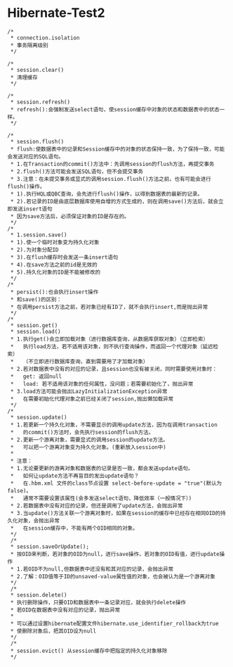 # Hibernate-Test2
  
  	/*
	 * connection.isolation
	 * 事务隔离级别 
	 */  
    
	/*
	 * session.clear()
	 * 清理缓存
	 */
      
	/*
	 * session.refresh()
	 * refresh():会强制发送select语句，使session缓存中对象的状态和数据表中的状态一样。
	 */
	
	/*
	 * session.flush()
	 * flush:使数据表中的记录和Session缓存中的对象的状态保持一致，为了保持一致，可能会发送对应的SQL语句。
	 * 1.在Transaction的commit()方法中：先调用session的flush方法，再提交事务
	 * 2.flush()方法可能会发送SQL语句，但不会提交事务
	 * 3.注意：在未提交事务或显式的调用session.flush()方法之前，也有可能会进行flush()操作。
	 * 1).执行HQL或QBC查询，会先进行flush()操作，以得到数据表的最新的记录。
	 * 2).若记录的ID是由底层数据库使用自增的方式生成的，则在调用save()方法后，就会立即发送insert语句
	 * 因为save方法后，必须保证对象的ID是存在的。
	 */
	/*
	 * 1.session.save()
	 * 1).使一个临时对象变为持久化对象
	 * 2).为对象分配ID
	 * 3).在flush缓存时会发送一条insert语句
	 * 4).在save方法之前的id是无效的
	 * 5).持久化对象的ID是不能被修改的
	 */
	/*
	 * persist():也会执行insert操作
	 * 和save()的区别：
	 * 在调用persist方法之前，若对象已经有ID了，就不会执行insert,而是抛出异常
	 */
	/*
	 * session.get()
	 * session.load()
	 * 1.执行get()会立即加载对象（进行数据库查询，从数据库获取对象）（立即检索）
	 *   执行load方法，若不适用该对象，则不执行查询操作，而返回一个代理对象（延迟检索）
	 *   （不立即进行数据库查询，直到需要用了才加载对象）
	 * 2.若对数据表中没有的对应的记录，且session也没有被关闭，同时需要使用对象时：
	 *   get: 返回null
	 *   load: 若不适用该对象的任何属性，没问题；若需要初始化了，抛出异常
	 * 3.load方法可能会抛出LazyInitializationException异常
	 *   在需要初始化代理对象之前已经关闭了session,抛出懒加载异常
	 */
	/*
	 * session.update()
	 * 1.若更新一个持久化对象，不需要显示的调用update方法，因为在调用transaction
	 *   的commit()方法时，会先执行session的flush方法。
	 * 2.更新一个游离对象，需要显式的调用session的update方法。
	 *   可以把一个游离对象变为持久化对象。(重新放入session中)
	 * 
	 * 注意：
	 * 1.无论要更新的游离对象和数据表的记录是否一致，都会发送update语句。
	 *   如何让update方法不再盲目的发出update语句？
	 *   在.hbm.xml 文件的class节点设置 select-before-update = "true"(默认为false)。
	 *   通常不需要设置该属性(会多发送select语句，降低效率（一般情况下）)
	 * 2.若数据表中没有对应的记录，但还是调用了update方法，会抛出异常
	 * 3.当update()方法关联一个游离对象时，如果在session的缓存中已经存在相同OID的持久化对象，会抛出异常
	 *   在session缓存中，不能有两个OID相同的对象。
	 */
	 /*
	 * session.saveOrUpdate();
	 * 按OID来判断，若对象的OID为null，进行save操作，若对象的OID有值，进行update操作
	 * 1.若OID不为null,但数据表中还没有和其对应的记录，会抛出异常
	 * 2.了解：OID值等于ID的unsaved-value属性值的对象，也会被认为是一个游离对象
	 */
	 /*
	 * session.delete()
	 * 执行删除操作，只要OID和数据表中一条记录对应，就会执行delete操作
	 * 若OID在数据表中没有对应的记录，抛出异常
	 * 
	 * 可以通过设置hibernate配置文件hibernate.use_identifier_rollback为true
	 * 使删除对象后，把其OID设为null
	 */
	 /*
	 * session.evict() 从session缓存中把指定的持久化对象移除
	 */
